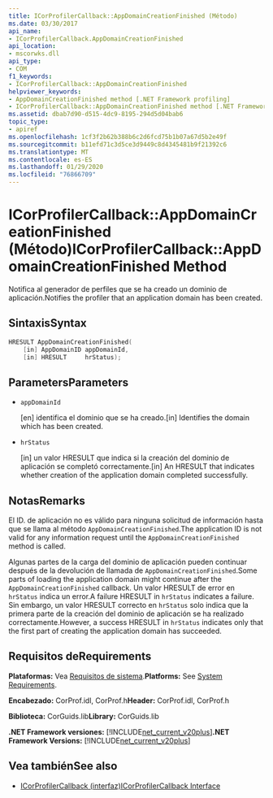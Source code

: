 ```yaml
---
title: ICorProfilerCallback::AppDomainCreationFinished (Método)
ms.date: 03/30/2017
api_name:
- ICorProfilerCallback.AppDomainCreationFinished
api_location:
- mscorwks.dll
api_type:
- COM
f1_keywords:
- ICorProfilerCallback::AppDomainCreationFinished
helpviewer_keywords:
- AppDomainCreationFinished method [.NET Framework profiling]
- ICorProfilerCallback::AppDomainCreationFinished method [.NET Framework profiling]
ms.assetid: dbab7d90-d515-4dc9-8195-294d5d04bab6
topic_type:
- apiref
ms.openlocfilehash: 1cf3f2b62b388b6c2d6fcd75b1b07a67d5b2e49f
ms.sourcegitcommit: b11efd71c3d5ce3d9449c8d4345481b9f21392c6
ms.translationtype: MT
ms.contentlocale: es-ES
ms.lasthandoff: 01/29/2020
ms.locfileid: "76866709"
---
```

# <a name="icorprofilercallbackappdomaincreationfinished-method"></a><span data-ttu-id="f8b19-102">ICorProfilerCallback::AppDomainCreationFinished (Método)</span><span class="sxs-lookup"><span data-stu-id="f8b19-102">ICorProfilerCallback::AppDomainCreationFinished Method</span></span>
<span data-ttu-id="f8b19-103">Notifica al generador de perfiles que se ha creado un dominio de aplicación.</span><span class="sxs-lookup"><span data-stu-id="f8b19-103">Notifies the profiler that an application domain has been created.</span></span>  
  
## <a name="syntax"></a><span data-ttu-id="f8b19-104">Sintaxis</span><span class="sxs-lookup"><span data-stu-id="f8b19-104">Syntax</span></span>  
  
```cpp  
HRESULT AppDomainCreationFinished(  
    [in] AppDomainID appDomainId,  
    [in] HRESULT     hrStatus);   
```  
  
## <a name="parameters"></a><span data-ttu-id="f8b19-105">Parameters</span><span class="sxs-lookup"><span data-stu-id="f8b19-105">Parameters</span></span>

- `appDomainId`

  <span data-ttu-id="f8b19-106">\[en] identifica el dominio que se ha creado.</span><span class="sxs-lookup"><span data-stu-id="f8b19-106">\[in] Identifies the domain which has been created.</span></span>

- `hrStatus`

  <span data-ttu-id="f8b19-107">\[in] un valor HRESULT que indica si la creación del dominio de aplicación se completó correctamente.</span><span class="sxs-lookup"><span data-stu-id="f8b19-107">\[in] An HRESULT that indicates whether creation of the application domain completed successfully.</span></span>

## <a name="remarks"></a><span data-ttu-id="f8b19-108">Notas</span><span class="sxs-lookup"><span data-stu-id="f8b19-108">Remarks</span></span>  
 <span data-ttu-id="f8b19-109">El ID. de aplicación no es válido para ninguna solicitud de información hasta que se llama al método `AppDomainCreationFinished`.</span><span class="sxs-lookup"><span data-stu-id="f8b19-109">The application ID is not valid for any information request until the `AppDomainCreationFinished` method is called.</span></span>  
  
 <span data-ttu-id="f8b19-110">Algunas partes de la carga del dominio de aplicación pueden continuar después de la devolución de llamada de `AppDomainCreationFinished`.</span><span class="sxs-lookup"><span data-stu-id="f8b19-110">Some parts of loading the application domain might continue after the `AppDomainCreationFinished` callback.</span></span> <span data-ttu-id="f8b19-111">Un valor HRESULT de error en `hrStatus` indica un error.</span><span class="sxs-lookup"><span data-stu-id="f8b19-111">A failure HRESULT in `hrStatus` indicates a failure.</span></span> <span data-ttu-id="f8b19-112">Sin embargo, un valor HRESULT correcto en `hrStatus` solo indica que la primera parte de la creación del dominio de aplicación se ha realizado correctamente.</span><span class="sxs-lookup"><span data-stu-id="f8b19-112">However, a success HRESULT in `hrStatus` indicates only that the first part of creating the application domain has succeeded.</span></span>  
  
## <a name="requirements"></a><span data-ttu-id="f8b19-113">Requisitos de</span><span class="sxs-lookup"><span data-stu-id="f8b19-113">Requirements</span></span>  
 <span data-ttu-id="f8b19-114">**Plataformas:** Vea [Requisitos de sistema](../../../../docs/framework/get-started/system-requirements.md).</span><span class="sxs-lookup"><span data-stu-id="f8b19-114">**Platforms:** See [System Requirements](../../../../docs/framework/get-started/system-requirements.md).</span></span>  
  
 <span data-ttu-id="f8b19-115">**Encabezado:** CorProf.idl, CorProf.h</span><span class="sxs-lookup"><span data-stu-id="f8b19-115">**Header:** CorProf.idl, CorProf.h</span></span>  
  
 <span data-ttu-id="f8b19-116">**Biblioteca:** CorGuids.lib</span><span class="sxs-lookup"><span data-stu-id="f8b19-116">**Library:** CorGuids.lib</span></span>  
  
 <span data-ttu-id="f8b19-117">**.NET Framework versiones:** [!INCLUDE[net_current_v20plus](../../../../includes/net-current-v20plus-md.md)]</span><span class="sxs-lookup"><span data-stu-id="f8b19-117">**.NET Framework Versions:** [!INCLUDE[net_current_v20plus](../../../../includes/net-current-v20plus-md.md)]</span></span>  
  
## <a name="see-also"></a><span data-ttu-id="f8b19-118">Vea también</span><span class="sxs-lookup"><span data-stu-id="f8b19-118">See also</span></span>

- [<span data-ttu-id="f8b19-119">ICorProfilerCallback (interfaz)</span><span class="sxs-lookup"><span data-stu-id="f8b19-119">ICorProfilerCallback Interface</span></span>](icorprofilercallback-interface.md)
